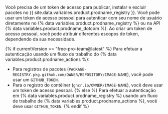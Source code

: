 Você precisa de um token de acesso para publicar, instalar e excluir pacotes no {{ site.data.variables.product.prodname_registry }}. Você pode usar um token de acesso pessoal para autenticar com seu nome de usuário diretamente no {% data variables.product.prodname_registry %} ou na API {% data variables.product.prodname_dotcom %}. Ao criar um token de acesso pessoal, você pode atribuir diferentes escopos de token, dependendo da sua necessidade.

{% if currentVersion == "free-pro-team@latest" %}
Para efetuar a autenticação usando um
fluxo de trabalho do {% data variables.product.prodname_actions %}:
- Para registros de pacotes (`PACKAGE-REGISTRY.pkg.github.com/OWNER/REPOSITORY/IMAGE-NAME`), você pode usar um `GITHUB_TOKEN`.
- Para o registro do contêiner (`ghcr.io/OWNER/IMAGE-NAME`), você deve usar um token de acesso pessoal.
{% else %}
Para efetuar a autenticação em
{% data variables.product.prodname_registry %} usando um fluxo de trabalho de {% data variables.product.prodname_actions %}, você deve usar `GITHUB_TOKEN`.
{% endif %}
